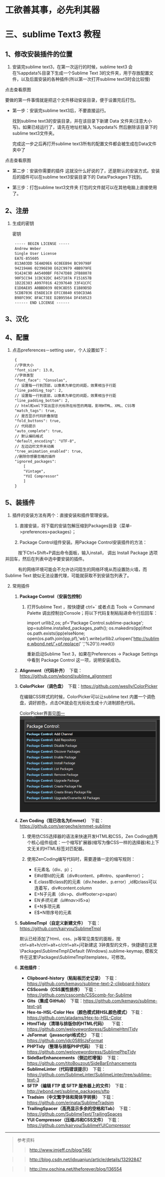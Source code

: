 # 工欲善其事，必先利其器
# 三、sublime Text3 教程

## 1、修改安装插件的位置

1. 安装完sublime text3，在第一次运行的时候，sublime text3 会在%appdata%目录下生成一个Sublime Text 3的文件夹，用于存放配置文件，以及后面安装的各种插件(所以第一次打开sublime text3时会比较慢)

点击查看原图

要做的第一件事情就是把这个文件移动安装目录，便于设置完后打包。

* 第一步：安装完sublime text3后，不要直接运行。

    找到sublime text3的安装目录，并在该目录下新建 Data 文件夹(注意大小写)。如果已经运行了，请先在地址栏输入 %appdata%  然后删除该目录下的sublime text3文件夹。
	
	完成这一步之后再打开sublime text3所有的配置文件都会被生成在Data文件夹中了

点击查看原图

* 第二步：安装你需要的插件
    这就没什么好说的了，还是默认的安装方式。安装后的插件可以在sublime text3安装目录下的 Data/Packages下找到。

* 第三步：打包sublime text3文件夹
    打包的文件就可以在其他电脑上直接使用了。

## 2、注册

1. 生成的密钥

	密钥
	
		----- BEGIN LICENSE -----
		Andrew Weber
		Single User License
		EA7E-855605
		813A03DD 5E4AD9E6 6C0EEB94 BC99798F
		942194A6 02396E98 E62C9979 4BB979FE
		91424C9D A45400BF F6747D88 2FB88078
		90F5CC94 1CDC92DC 8457107A F151657B
		1D22E383 A997F016 42397640 33F41CFC
		E1D0AE85 A0BBD039 0E9C8D55 E1B89D5D
		5CDB7036 E56DE1C0 EFCC0840 650CD3A6
		B98FC99C 8FAC73EE D2B95564 DF450523
		------ END LICENSE ------

## 3、汉化

## 4、配置

1. 点击preferences－setting user，个人设置如下：

		{
		//字体大小
		"font_size": 13.0,
		//字体类型
		"font_face": "Consolas",
		// 设置每一行到顶部，以像素为单位的间距，效果相当于行距
		"line_padding_top": 2,
		// 设置每一行到底部，以像素为单位的间距，效果相当于行距
		"line_padding_bottom": 2,
		// html和xml下突出显示光标所在标签的两端，影响HTML、XML、CSS等
		"match_tags": true,    
		// 是否显示代码折叠按钮
		"fold_buttons": true,
		// 代码提示
		"auto_complete": true,
		// 默认编码格式
		"default_encoding": "UTF-8",
		// 左边边栏文件夹动画
		"tree_animation_enabled": true,
		//删除你想要忽略的插件
		"ignored_packages":
			[
			"Vintage",
			"YUI Compressor"
			]
		}

## 5、装插件

1. 插件的安装方法有两个：直接安装和插件管理安装。

    1. 直接安装，将下载的安装包解压缩到Packages目录（菜单->preferences>packages）；

	2. Package Control组件安装。用Package Control安装插件的方法：
	
　　　按下Ctrl+Shift+P调出命令面板，输入install， 调出 Install Package 选项并回车，然后在列表中选中要安装的插件。

　　　有的网络环境可能会不允许访问陌生的网络环境从而设置防火墙，而Sublime Text 貌似无法设置代理，可能就获取不到安装包列表了。

2. 常用插件

	1. **Package Control（安装包控制）**
	
		1. 打开Sublime Text ，按快捷键 ctrl+` 或者点击 Tools → Command Palette 调出控制台Console；将以下代码复制粘贴进命令行后回车：
		
			import urllib2,os;
			pf='Package Control.sublime-package';
			ipp=sublime.installed_packages_path();
			os.makedirs(ipp)ifnot os.path.exists(ipp)elseNone;
			open(os.path.join(ipp,pf),'wb').write(urllib2.urlopen('http://sublime.wbond.net/'+pf.replace(' ','%20')).read())

			重新启动Sublime Text 3，如果在Preferences → Package Settings 中看到 Package Control 这一项，说明安装成功。

	2. **Alignment（代码补齐）**　下载：https://github.com/wbond/sublime_alignment
	
	3. **ColorPicker（调色盘）**　下载：https://github.com/weslly/ColorPicker

		在编辑CSS样式的时候，ColorPicker可以让sublime text 内置一个调色盘，调好颜色，点击OK就会在光标处生成十六进制颜色代码。

		ColorPicker界面见[图一](#ss)
		![PackageControl]


	4. **Zen Coding（现已改名为Emmet）**　下载：https://github.com/sergeche/emmet-sublime

		1. 使用仿CSS选择器的语法来快速开发HTML和CSS，Zen Coding由两个核心组件组成：一个缩写扩展器(缩写为像CSS一样的选择器)和上下文无关的HTML标签对匹配器。
　　
		2. 使用ZenCoding编写代码时，需要遵循一定的缩写规则：

			* E元素名（div、p）；
			* E#id带Id的元素（div#content、p#intro、span#error）；
			* E.class带class的的元素（div.header、p.error）,id和class可以连着写，div#content.column
			* E>N子元素（div>p、div#footer>p>span）
			* E*N多项元素（ul#nav>li*5>a）
			* E+N多项元素
			* E$*N带序号的元素

	5. **SublimeTmpl（自定义新建文件）**　下载：https://github.com/kairyou/SublimeTmpl

		默认已经添加了html、css、js等常见类型的面板，按ctrl+alt+h/ctrl+alt+c/ctrl+alt+j可新建这 3钟类型的文件，快捷键在这里\Packages\SublimeTmpl\Default (Windows).sublime-keymap, 模板文件在这里\Packages\SublimeTmpl\templates，可修改。

	6. **其他插件**：

		* **Clipboard-history（粘贴板历史记录）**　下载：https://github.com/kemayo/sublime-text-2-clipboard-history 
		* **CSScomb（CSS属性排序）**　下载：https://github.com/csscomb/CSScomb-for-Sublime
		* **Gits（集成 GitHub）**　下载：https://github.com/kemayo/sublime-text-git
		* **Hex-to-HSL-Color Hex（颜色模式转HSL颜色模式）**  下载：https://github.com/atadams/Hex-to-HSL-Color
		* **HtmlTidy（清理与排版你的HTML代码）** 　下载：https://github.com/welovewordpress/SublimeHtmlTidy
		* **JsFormat（javascript格式化）**　下载：https://github.com/jdc0589/JsFormat
		* **PHPTidy（整理与排版PHP代码）**　下载：https://github.com/welovewordpress/SublimePhpTidy
		* **SideBarEnhancements（侧边栏增强）**　下载：https://github.com/titoBouzout/SideBarEnhancements
		* **SublimeLinter（代码错误提示）**　下载：https://github.com/SublimeLinter/SublimeLinter/tree/sublime-text-3
		* **SFTP（编辑 FTP 或 SFTP 服务器上的文件）**　下载：http://wbond.net/sublime_packages/sftp   
		* **Tradsim（中文繁字体和简体字转换）**　下载：https://github.com/erinata/SublimeTradsim
		* **TrailingSpacer（高亮显示多余的空格和Tab）**　下载：https://github.com/SublimeText/TrailingSpaces 
		* **YUI Compressor（压缩JS和CSS文件）**　下载：https://github.com/kairyou/SublimeYUICompressor


***
> 参考资料
>>http://www.imjeff.cn/blog/146/

>>http://blog.csdn.net/idxuanjun/article/details/13292847

>>http://my.oschina.net/theforever/blog/136554


[PackageControl]: PackageControl.png "ColorPicker界面见"

